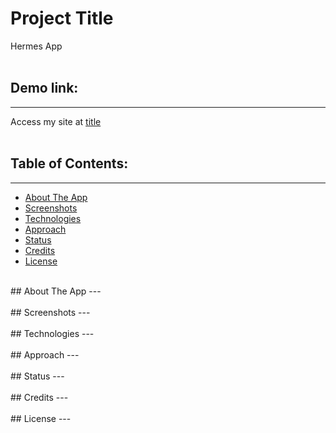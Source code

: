 # Project Title
Hermes App
<br/><br/>
## Demo link:
---
Access my site at [title](urlHere)
<br/><br/>
## Table of Contents:
---
* [About The App](#about)<br/>
* [Screenshots](#screen)<br/>
* [Technologies](#tech)<br/>
* [Approach](#approach)<br/>
* [Status](#status)<br/>
* [Credits](#credits)<br/>
* [License](#license)<br/>
<br/>
## <a id="about"></a>About The App
---
<br/><br/>
## <a id="screen"></a>Screenshots
---
<br/><br/>
## <a id="tech"></a>Technologies
---
<br/><br/>
## <a id="approach"></a>Approach
---
<br/><br/>
## <a id="status"></a>Status
---
<br/><br/>
## <a id="credits"></a>Credits
---
<br/><br/>
## <a id="license"></a>License
---
<br/><br/>